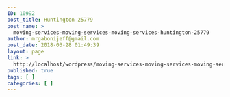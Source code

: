 ```yaml
---
ID: 10992
post_title: Huntington 25779
post_name: >
  moving-services-moving-services-moving-services-huntington-25779
author: mrgabonijeff@gmail.com
post_date: 2018-03-28 01:49:39
layout: page
link: >
  http://localhost/wordpress/moving-services-moving-services-moving-services-huntington-25779/
published: true
tags: [ ]
categories: [ ]
---
```

